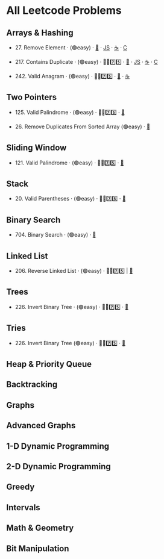 # All Leetcode Problems

## Arrays & Hashing

- 27\. Remove Element · (🟢easy) 
· [🐍](https://github.com/flenhu/leetcode/blob/main/Python/easy/27_removeElement.ipynb)
· [JS](https://github.com/flenhu/leetcode)
· [☕️](https://github.com/flenhu/leetcode) 
· [C](https://github.com/flenhu/leetcode) 

- 217\. Contains Duplicate · (🟢easy) · 🧑‍🦯7️⃣5️⃣
· [🐍](https://github.com/flenhu/leetcode/blob/main/Python/easy/217_containsDuplicate.ipynb) 
· [JS](https://github.com/flenhu/leetcode) 
· [☕️](https://github.com/flenhu/leetcode) 
· [C](https://github.com/flenhu/leetcode)

- 242\. Valid Anagram · (🟢easy) · 🧑‍🦯7️⃣5️⃣
· [🐍](https://github.com/flenhu/leetcode/blob/main/Python/easy/242_validAnagram.ipynb) 
· [☕️](https://github.com/flenhu/leetcode/blob/main/Java/easy/242_validAnagram_java.ipynb)

## Two Pointers
- 125\. Valid Palindrome · (🟢easy) · 🧑‍🦯7️⃣5️⃣
· [🐍](https://github.com/flenhu/leetcode/blob/main/Python/easy/125_validPalindrome.ipynb) 


- 26\. Remove Duplicates From Sorted Array (🟢easy) 
· [🐍](https://github.com/flenhu/leetcode/blob/main/Python/easy/26_removeDuplicatesFromSortedArray.ipynb)

## Sliding Window

- 121\. Valid Palindrome · (🟢easy) · 🧑‍🦯7️⃣5️⃣
· [🐍](https://github.com/flenhu/leetcode/blob/main/Python/easy/121_bestTimetoBuyAndSellStock.ipynb)


## Stack
- 20\. Valid Parentheses · (🟢easy) · 🧑‍🦯7️⃣5️⃣
· [🐍](https://github.com/flenhu/leetcode/blob/main/Python/easy/20_validParentheses.ipynb)

## Binary Search
- 704\. Binary Search · (🟢easy)
· [🐍](https://github.com/flenhu/leetcode/blob/main/Python/easy/704_binarySearch.ipynb)

## Linked List
- 206\. Reverse Linked List · (🟢easy) · 🧑‍🦯7️⃣5️⃣
| [🐍](https://github.com/flenhu/leetcode/blob/main/Python/easy/206_reverseLinkedList.ipynb)

## Trees
- 226\. Invert Binary Tree · (🟢easy) · 🧑‍🦯7️⃣5️⃣
· [🐍](https://github.com/flenhu/leetcode/blob/main/Python/easy/226_invertBinaryTree.ipynb)

## Tries
- 226\. Invert Binary Tree (🟢easy) · 🧑‍🦯7️⃣5️⃣
· [🐍](https://github.com/flenhu/leetcode/blob/main/Python/easy/226_invertBinaryTree.ipynb)

## Heap & Priority Queue

## Backtracking 

## Graphs

## Advanced Graphs

## 1-D Dynamic Programming

## 2-D Dynamic Programming 

## Greedy

## Intervals

## Math & Geometry

## Bit Manipulation


